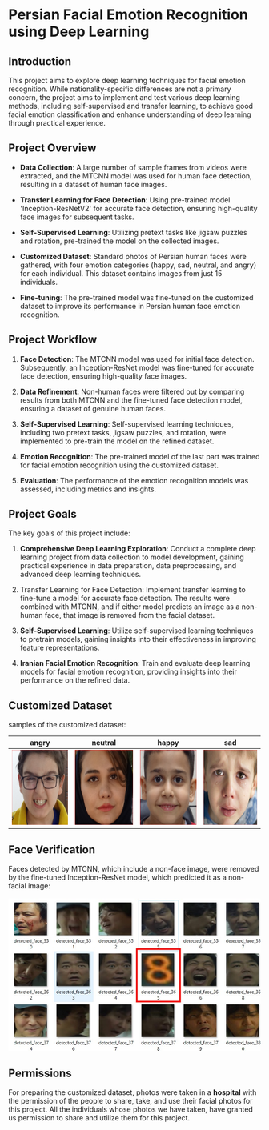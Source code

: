 # Persian Facial Emotion Recognition using Deep Learning

## Introduction

This project aims to explore deep learning techniques for facial emotion recognition. While nationality-specific differences are not a primary concern, the project aims to implement and test various deep learning methods, including self-supervised and transfer learning, to achieve good facial emotion classification and enhance understanding of deep learning through practical experience.
## Project Overview

- **Data Collection**: A large number of sample frames from videos were extracted, and the MTCNN model was used for human face detection, resulting in a dataset of human face images.

- **Transfer Learning for Face Detection**: Using pre-trained model 'Inception-ResNetV2' for accurate face detection, ensuring high-quality face images for subsequent tasks.

- **Self-Supervised Learning**: Utilizing pretext tasks like jigsaw puzzles and rotation, pre-trained the model on the collected images.

- **Customized Dataset**: Standard photos of Persian human faces were gathered, with four emotion categories (happy, sad, neutral, and angry) for each individual. This dataset contains images from just 15 individuals.

- **Fine-tuning**: The pre-trained model was fine-tuned on the customized dataset to improve its performance in Persian human face emotion recognition.

## Project Workflow

1. **Face Detection**: The MTCNN model was used for initial face detection. Subsequently, an Inception-ResNet model was fine-tuned for accurate face detection, ensuring high-quality face images.

2. **Data Refinement**: Non-human faces were filtered out by comparing results from both MTCNN and the fine-tuned face detection model, ensuring a dataset of genuine human faces.

3. **Self-Supervised Learning**: Self-supervised learning techniques, including two pretext tasks, jigsaw puzzles, and rotation, were implemented to pre-train the model on the refined dataset.

4. **Emotion Recognition**: The pre-trained model of the last part was trained for facial emotion recognition using the customized dataset.

5. **Evaluation**: The performance of the emotion recognition models was assessed, including metrics and insights.

## Project Goals

The key goals of this project include:

1. **Comprehensive Deep Learning Exploration**: Conduct a complete deep learning project from data collection to model development, gaining practical experience in data preparation, data preprocessing, and advanced deep learning techniques.

2. Transfer Learning for Face Detection: Implement transfer learning to fine-tune a model for accurate face detection. The results were combined with MTCNN, and if either model predicts an image as a non-human face, that image is removed from the facial dataset.

3. **Self-Supervised Learning**: Utilize self-supervised learning techniques to pretrain models, gaining insights into their effectiveness in improving feature representations.

4. **Iranian Facial Emotion Recognition**: Train and evaluate deep learning models for facial emotion recognition, providing insights into their performance on the refined data.

## Customized Dataset 

samples of the customized dataset:<br>

|     angry     |    neutral    |     happy     |      sad      |
| ------------- | ------------- | ------------- | ------------- |
| <img src="images/sample-angry.jpg" alt="sample angry" height="150" width="150">  | <img src="images/sample-neutral.jpg" alt="sample neutral" height="150" width="150">  | <img src="images/sample-happy.jpg" alt="sample happy" height="150" width="150">  | <img src="images/sample-sad.jpg" alt="sample sad" height="150" width="150">  |

## Face Verification

Faces detected by MTCNN, which include a non-face image, were removed by the fine-tuned Inception-ResNet model, which predicted it as a non-facial image:
<br><br>
<img src="images/MTCNN-detected-faces.jpg" alt="MTCNN-detected-faces" >

## Permissions
For preparing the customized dataset, photos were taken in a **hospital** with the permission of the people to share, take, and use their facial photos for this project. All the individuals whose photos we have taken, have granted us permission to share and utilize them for this project.


